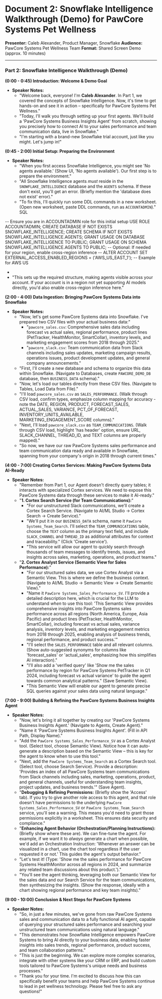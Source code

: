 # **Document 2: Snowflake Intelligence Walkthrough (Demo) for PawCore Systems Pet Wellness**

**Presenter:** Caleb Alexander, Product Manager, Snowflake **Audience:** PawCore Systems Pet Wellness Team **Format:** Shared Screen Demo (approx. 10 minutes)

---

### **Part 2: Snowflake Intelligence Walkthrough (Demo)**

**(0:00 \- 0:45) Introduction: Welcome & Demo Goal**

* **Speaker Notes:**  
  * "Welcome back, everyone\! I'm **Caleb Alexander**. In Part 1, we covered the concepts of Snowflake Intelligence. Now, it's time to get hands-on and see it in action – specifically for PawCore Systems Pet Wellness."  
  * "Today, I'll walk you through setting up your first agents. We'll build a 'PawCore Systems Business Insights Agent' from scratch, showing you precisely how to connect AI to your sales performance and team communication data, live in Snowflake."  
  * "I'm starting with a brand-new Snowflake trial account, just like you might. Let's jump in\!"

**(0:45 \- 2:00) Initial Setup: Preparing the Environment**

* **Speaker Notes:**  
  * "When you first access Snowflake Intelligence, you might see 'No agents available.' (Show UI, 'No agents available'). Our first step is to prepare the environment."  
  * "All Snowflake Intelligence agents *must* reside in the `SNOWFLAKE_INTELLIGENCE` database and the `AGENTS` schema. If these don't exist, you'll get an error. (Briefly mention the 'database does not exist' error)."  
  * "To fix this, I'll quickly run some DDL commands in a new worksheet. (Open new worksheet, paste DDL commands, run as `ACCOUNTADMIN`)."  
    SQL

-- Ensure you are in ACCOUNTADMIN role for this initial setup
USE ROLE ACCOUNTADMIN;
CREATE DATABASE IF NOT EXISTS SNOWFLAKE_INTELLIGENCE;
CREATE SCHEMA IF NOT EXISTS SNOWFLAKE_INTELLIGENCE.AGENTS;
GRANT USAGE ON DATABASE SNOWFLAKE_INTELLIGENCE TO PUBLIC;
GRANT USAGE ON SCHEMA SNOWFLAKE_INTELLIGENCE.AGENTS TO PUBLIC;
-- Optional: If needed for your region, enable cross-region inference
-- ALTER ACCOUNT SET EXTERNAL_ACCESS_ENABLED_REGIONS = ('AWS_US_EAST_1'); -- Example for AWS US

  *   
  * "This sets up the required structure, making agents visible across your account. If your account is in a region not yet supporting AI models directly, you'd also enable cross-region inference here."

**(2:00 \- 4:00) Data Ingestion: Bringing PawCore Systems Data into Snowflake**

* **Speaker Notes:**  
  * "Now, let's get some PawCore Systems data into Snowflake. I've prepared two CSV files with your actual business data:"  
    * "`pawcore_sales.csv`: Comprehensive sales data including forecast vs actual sales, regional performance, product lines (PetTracker, HealthMonitor, SmartCollar), inventory levels, and marketing engagement scores from 2018 through 2025."  
    * "`pawcore_slack.csv`: Team communication data from Slack channels including sales updates, marketing campaign results, operations issues, product development updates, and general company announcements."  
  * "First, I'll create a new database and schema to organize this data within Snowflake. (Navigate to Databases, create `PAWCORE_DEMO_DB` database, then `BUSINESS_DATA` schema)."  
  * "Now, let's load our tables directly from these CSV files. (Navigate to Tables, Load Data from File)."  
  * "I'll load `pawcore_sales.csv` as `SALES_PERFORMANCE`. (Walk through CSV load, confirm types, emphasize column mapping for accuracy - note the DATE, REGION, PRODUCT, FORECAST_SALES, ACTUAL_SALES, VARIANCE, PCT_OF_FORECAST, INVENTORY_UNITS_AVAILABLE, MARKETING_ENGAGEMENT_SCORE columns)."  
  * "Next, I'll load `pawcore_slack.csv` as `TEAM_COMMUNICATIONS`. (Walk through CSV load, highlight 'has header' option, ensure URL, SLACK_CHANNEL, THREAD_ID, and TEXT columns are properly mapped)."  
  * "So now, we have our raw PawCore Systems sales performance and team communication data ready and available in Snowflake, spanning from your company's origin in 2018 through current times."

**(4:00 \- 7:00) Creating Cortex Services: Making PawCore Systems Data AI-Ready**

* **Speaker Notes:**  
  * "Remember from Part 1, our Agent doesn't directly query tables; it interacts with specialized Cortex services. We need to expose this PawCore Systems data through these services to make it AI-ready."  
  * "**1\. Cortex Search Service (for Team Communications):**"  
    * "For our unstructured Slack communications, we'll create a Cortex Search Service. (Navigate to AI/ML Studio \-\> Cortex Search \-\> Create Service)."  
    * "We'll put it in our `BUSINESS_DATA` schema, name it `PawCore Systems_Team_Search`. I'll select the `TEAM_COMMUNICATIONS` table, choose the `TEXT` column as the primary text field, and include `SLACK_CHANNEL` and `THREAD_ID` as additional attributes for context and traceability." (Click 'Create service').  
    * "This service will allow our agent to quickly search through thousands of team messages to identify trends, issues, and insights across sales, marketing, operations, and product teams."  
  * "**2\. Cortex Analyst Service (Semantic View for Sales Performance):**"  
    * "For our structured sales data, we use Cortex Analyst via a Semantic View. This is where we define the business context. (Navigate to AI/ML Studio \-\> Semantic View \-\> Create Semantic View)."  
    * "Name it `PawCore Systems_Sales_Performance_SV`. I'll provide a detailed description here, which is crucial for the LLM to understand *when* to use this tool: 'This Semantic View provides comprehensive insights into PawCore Systems sales performance across all regions (North America, Europe, Asia Pacific) and product lines (PetTracker, HealthMonitor, SmartCollar), including forecast vs actual sales, variance analysis, inventory levels, and marketing engagement metrics from 2018 through 2025, enabling analysis of business trends, regional performance, and product success.'"  
    * "I'll select the `SALES_PERFORMANCE` table and all relevant columns. (Show auto-suggested synonyms for columns like 'forecast_sales' or 'actual_sales', emphasizing how this simplifies AI interaction)."  
    * "I'll also add a 'verified query' like 'Show me the sales performance by region for PawCore Systems PetTracker in Q1 2024, including forecast vs actual variance' to guide the agent towards common analytical patterns." (Save Semantic View).  
    * "This Semantic View will enable our agent to generate precise SQL queries against your sales data using natural language."

**(7:00 \- 9:00) Building & Refining the PawCore Systems Business Insights Agent**

* **Speaker Notes:**  
  * "Now, let's bring it all together by creating our 'PawCore Systems Business Insights Agent.' (Navigate to Agents, Create Agent)."  
  * "Name it 'PawCore Systems Business Insights Agent'. (Fill in API Path, Display Name)."  
  * "Add the `PawCore Systems_Sales_Performance_SV` as a Cortex Analyst tool. (Select tool, choose Semantic View). Notice how it can auto-generate a description based on the Semantic View – this is key for the agent to know when to use this tool."  
  * "Next, add the `PawCore Systems_Team_Search` as a Cortex Search tool. (Select tool, choose Search Service). Provide a description: 'Provides an index of all PawCore Systems team communications from Slack channels including sales, marketing, operations, product, and general channels, useful for understanding team insights, project updates, and business trends.'" (Save Agent).  
  * "**Debugging & Refining Permissions:** (Briefly show the 'Access' tab). If you try to give another role access to this agent, and that role doesn't have permissions to the underlying `PawCore Systems_Sales_Performance_SV` or `PawCore Systems_Team_Search` service, you'll see a warning. This means you'd need to grant those permissions explicitly in a worksheet. This ensures data security and compliance."  
  * "**Enhancing Agent Behavior (Orchestration/Planning Instructions):** (Briefly show where these are). We can fine-tune the agent. For example, if we want it to *always* generate a chart when possible, we'd add an Orchestration Instruction: 'Whenever an answer can be visualized in a chart, use the chart tool regardless if the user requested it or not.' This guides the agent's output behavior."  
  * "Let's test it\! (Type: 'Show me the sales performance for PawCore Systems HealthMonitor across all regions in 2024, and summarize any related team discussions about this product.')."  
  * "You'll see the agent thinking, leveraging both our Semantic View for the sales data and our Search Service for the team communications, then synthesizing the insights. (Show the response, ideally with a chart showing regional performance and key team insights)."

**(9:00 \- 10:00) Conclusion & Next Steps for PawCore Systems**

* **Speaker Notes:**  
  * "So, in just a few minutes, we've gone from raw PawCore Systems sales and communication data to a fully functional AI agent, capable of querying your structured sales performance and searching your unstructured team communications using natural language."  
  * "This demonstrates how Snowflake Intelligence empowers PawCore Systems to bring AI directly to your business data, enabling faster insights into sales trends, regional performance, product success, and team collaboration patterns."  
  * "This is just the beginning. We can explore more complex scenarios, integrate with other systems like your CRM or ERP, and build custom tools tailored to PawCore Systems's unique needs and business processes."  
  * "Thank you for your time. I'm excited to discuss how this can specifically benefit your teams and help PawCore Systems continue to lead in pet wellness technology. Please feel free to ask any questions\!"


